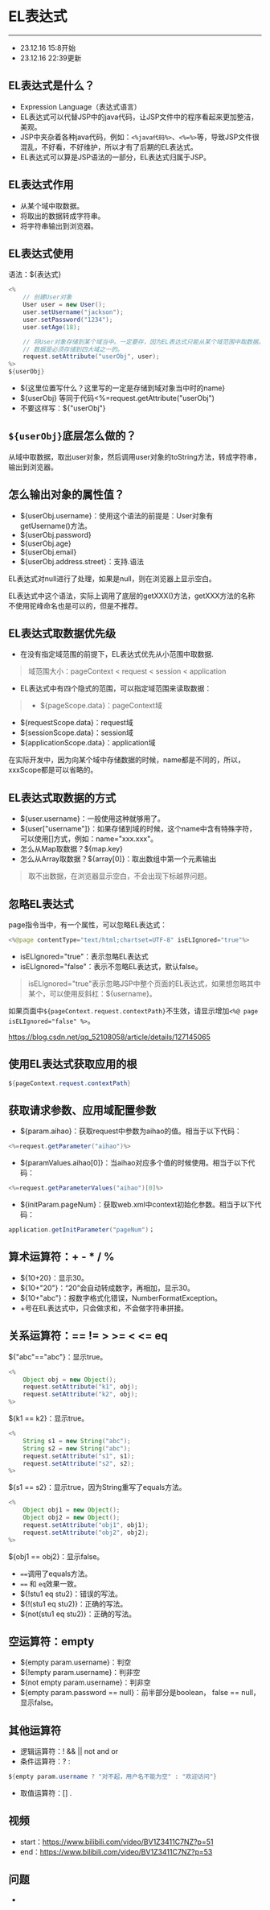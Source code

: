 # EL表达式
---

* 23.12.16 15:8开始
* 23.12.16 22:39更新

## EL表达式是什么？

* Expression Language（表达式语言）
* EL表达式可以代替JSP中的java代码，让JSP文件中的程序看起来更加整洁，美观。
* JSP中夹杂着各种java代码，例如：`<%java代码%>`、`<%=%>`等，导致JSP文件很混乱，不好看，不好维护，所以才有了后期的EL表达式。
* EL表达式可以算是JSP语法的一部分，EL表达式归属于JSP。

## EL表达式作用

* 从某个域中取数据。
* 将取出的数据转成字符串。
* 将字符串输出到浏览器。

## EL表达式使用

语法：${表达式}

```java
<%
	// 创建User对象
	User user = new User();
	user.setUsername("jackson");
	user.setPassword("1234");
	user.setAge(18);

	// 将User对象存储到某个域当中。一定要存，因为EL表达式只能从某个域范围中取数据。
	// 数据是必须存储到四大域之一的。
	request.setAttribute("userObj", user);
%>
${userObj}

```
* ${这里位置写什么？这里写的一定是存储到域对象当中时的name}
* ${userObj} 等同于代码<%=request.getAttribute("userObj")
* 不要这样写：${"userObj"}

## `${userObj}`底层怎么做的？

从域中取数据，取出user对象，然后调用user对象的toString方法，转成字符串，输出到浏览器。

## 怎么输出对象的属性值？

* ${userObj.username}：使用这个语法的前提是：User对象有getUsername()方法。
* ${userObj.password}
* ${userObj.age}
* ${userObj.email}
* ${userObj.address.street}：支持.语法

EL表达式对null进行了处理，如果是null，则在浏览器上显示空白。

EL表达式中这个语法，实际上调用了底层的getXXX()方法，getXXX方法的名称不使用驼峰命名也是可以的，但是不推荐。

## EL表达式取数据优先级

* 在没有指定域范围的前提下，EL表达式优先从小范围中取数据.

>域范围大小：pageContext < request < session < application 

* EL表达式中有四个隐式的范围，可以指定域范围来读取数据：

>* ${pageScope.data}：pageContext域
* ${requestScope.data}：request域
* ${sessionScope.data}：session域
* ${applicationScope.data}：application域

在实际开发中，因为向某个域中存储数据的时候，name都是不同的，所以，xxxScope都是可以省略的。

## EL表达式取数据的方式

* ${user.username}：一般使用这种就够用了。
* ${user["username"]}：如果存储到域的时候，这个name中含有特殊字符，可以使用[]方式，例如：name="xxx.xxx"。
* 怎么从Map取数据？${map.key}
* 怎么从Array取数据？${array[0]}：取出数组中第一个元素输出

>取不出数据，在浏览器显示空白，不会出现下标越界问题。

## 忽略EL表达式

page指令当中，有一个属性，可以忽略EL表达式：
```java
<%@page contentType="text/html;chartset=UTF-8" isELIgnored="true"%>
```
* isELIgnored="true"：表示忽略EL表达式
* isELIgnored="false"：表示不忽略EL表达式，默认false。

>isELIgnored="true"表示忽略JSP中整个页面的EL表达式，如果想忽略其中某个，可以使用反斜杠：\${username}。

如果页面中`${pageContext.request.contextPath}`不生效，请显示增加`<%@ page isELIgnored="false" %>`。

https://blog.csdn.net/qq_52108058/article/details/127145065

## 使用EL表达式获取应用的根

```java
${pageContext.request.contextPath}
```

## 获取请求参数、应用域配置参数

* ${param.aihao}：获取request中参数为aihao的值。相当于以下代码：

```java
<%=request.getParameter("aihao")%>
```
* ${paramValues.aihao[0]}：当aihao对应多个值的时候使用。相当于以下代码：

```java
<%=request.getParameterValues("aihao")[0]%>
```
* ${initParam.pageNum}：获取web.xml中context初始化参数。相当于以下代码：

```java
application.getInitParameter("pageNum")；
```

## 算术运算符：+ - * / %

* ${10+20}：显示30。
* ${10+"20"}：“20”会自动转成数字，再相加，显示30。
* ${10+"abc"}：报数字格式化错误，NumberFormatException。
* +号在EL表达式中，只会做求和，不会做字符串拼接。

## 关系运算符：== != > >= < <= eq

${"abc"=="abc"}：显示true。
```java
<%
	Object obj = new Object();
	request.setAttribute("k1", obj);
	request.setAttribute("k2", obj);
%>
```
${k1 == k2}：显示true。
```java
<%
	String s1 = new String("abc");
	String s2 = new String("abc");
	request.setAttribute("s1", s1);
	request.setAttribute("s2", s2);
%>
```
${s1 == s2}：显示true，因为String重写了equals方法。
```java
<%
	Object obj1 = new Object();
	Object obj2 = new Object();
	request.setAttribute("obj1", obj1);
	request.setAttribute("obj2", obj2);
%>
```
${obj1 == obj2}：显示false。
* `==`调用了equals方法。
* `==` 和 `eq`效果一致。
* ${!stu1 eq stu2}：错误的写法。
* ${!(stu1 eq stu2)}：正确的写法。
* ${not(stu1 eq stu2)}：正确的写法。

## 空运算符：empty 

* ${empty param.username}：判空
* ${!empty param.username}：判非空
* ${not empty param.username}：判非空
* ${empty param.password == null}：前半部分是boolean， false == null，显示false。

## 其他运算符

* 逻辑运算符：! && || not and or
* 条件运算符：? :

```java
${empty param.username ? "对不起，用户名不能为空" : "欢迎访问"}
```
* 取值运算符：[] .


## 视频

* start：https://www.bilibili.com/video/BV1Z3411C7NZ?p=51
* end：https://www.bilibili.com/video/BV1Z3411C7NZ?p=53

## 问题

* 